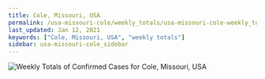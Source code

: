 ```yaml
---
title: Cole, Missouri, USA
permalink: /usa-missouri-cole/weekly_totals/usa-missouri-cole-weekly_totals.html
last_updated: Jan 12, 2021
keywords: ["Cole, Missouri, USA", "weekly totals"]
sidebar: usa-missouri-cole_sidebar
---
```


![Weekly Totals of Confirmed Cases for Cole, Missouri, USA](/covid_tracker/images/graphs/usa-missouri-cole-weekly_totals_graph.png)
